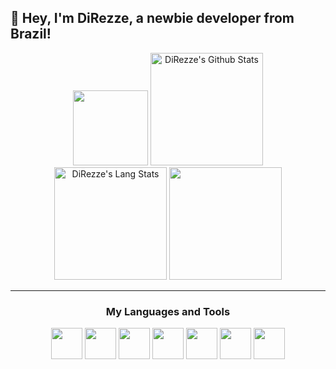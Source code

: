 ## 👋 Hey, I'm DiRezze, a newbie developer from Brazil!


<div align="center">
  <div>
    <img height="120" src="https://media.giphy.com/media/6KirhLJyR7oMcwgJQk/giphy.gif?cid=ecf05e47ee2stg3j2zbig32o4poodpesxw4904m0qwstgxej&ep=v1_stickers_related&rid=giphy.gif&ct=s" />
    <img height="180em" src="https://github-readme-stats.vercel.app/api?username=DiRezze&theme=nord&show_icons=true&count_private=true&hide_border=true&title_color=1795cc&icon_color=1795cc&text_color=c9d1d9&bg_color=0d1117" alt="DiRezze's Github Stats"/>
  </div>
  <div>
    <img height="180em" src="https://github-readme-stats.vercel.app/api/top-langs/?username=DiRezze&theme=nord&show_icons=false&count_private=true&hide_border=true&title_color=1795cc&icon_color=1795cc&text_color=c9d1d9&bg_color=0d1117&show_icons=true&layout=compact" alt="DiRezze's Lang Stats" />
    <img src="https://i.imgflip.com/9wm6h8.gif" height="180" />
  </div>
 
</div>

<div align="center">

---

  
### My Languages and Tools


<div align="center" style="display:inline_block;">
  <img height="50em" width="50em" src="https://cdn.jsdelivr.net/gh/devicons/devicon@latest/icons/typescript/typescript-original.svg" />
  <img height="50em" width="50em" src="https://cdn.jsdelivr.net/gh/devicons/devicon@latest/icons/cplusplus/cplusplus-original.svg" />
  <img height="50em" width="50em" src="https://cdn.jsdelivr.net/gh/devicons/devicon@latest/icons/dot-net/dot-net-plain.svg" />
  <img height="50em" width="50em" src="https://cdn.jsdelivr.net/gh/devicons/devicon@latest/icons/react/react-original.svg" />
  <img height="50em" width="50em" src="https://cdn.jsdelivr.net/gh/devicons/devicon@latest/icons/tailwindcss/tailwindcss-original.svg" />
  <img height="50em" width="50em" src="https://cdn.jsdelivr.net/gh/devicons/devicon@latest/icons/flutter/flutter-original.svg" />
  <img height="50em" width="50em" src="https://cdn.jsdelivr.net/gh/devicons/devicon@latest/icons/php/php-original.svg" />

</div>

</div>
